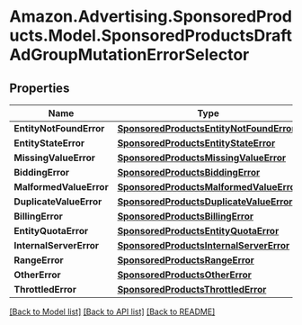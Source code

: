 # Amazon.Advertising.SponsoredProducts.Model.SponsoredProductsDraftAdGroupMutationErrorSelector

## Properties

Name | Type | Description | Notes
------------ | ------------- | ------------- | -------------
**EntityNotFoundError** | [**SponsoredProductsEntityNotFoundError**](SponsoredProductsEntityNotFoundError.md) |  | [optional] 
**EntityStateError** | [**SponsoredProductsEntityStateError**](SponsoredProductsEntityStateError.md) |  | [optional] 
**MissingValueError** | [**SponsoredProductsMissingValueError**](SponsoredProductsMissingValueError.md) |  | [optional] 
**BiddingError** | [**SponsoredProductsBiddingError**](SponsoredProductsBiddingError.md) |  | [optional] 
**MalformedValueError** | [**SponsoredProductsMalformedValueError**](SponsoredProductsMalformedValueError.md) |  | [optional] 
**DuplicateValueError** | [**SponsoredProductsDuplicateValueError**](SponsoredProductsDuplicateValueError.md) |  | [optional] 
**BillingError** | [**SponsoredProductsBillingError**](SponsoredProductsBillingError.md) |  | [optional] 
**EntityQuotaError** | [**SponsoredProductsEntityQuotaError**](SponsoredProductsEntityQuotaError.md) |  | [optional] 
**InternalServerError** | [**SponsoredProductsInternalServerError**](SponsoredProductsInternalServerError.md) |  | [optional] 
**RangeError** | [**SponsoredProductsRangeError**](SponsoredProductsRangeError.md) |  | [optional] 
**OtherError** | [**SponsoredProductsOtherError**](SponsoredProductsOtherError.md) |  | [optional] 
**ThrottledError** | [**SponsoredProductsThrottledError**](SponsoredProductsThrottledError.md) |  | [optional] 

[[Back to Model list]](../README.md#documentation-for-models) [[Back to API list]](../README.md#documentation-for-api-endpoints) [[Back to README]](../README.md)

